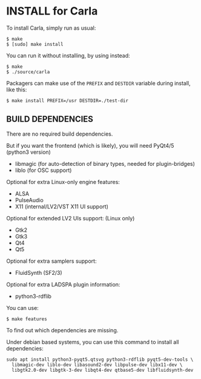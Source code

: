 # INSTALL for Carla

To install Carla, simply run as usual:
```
$ make
$ [sudo] make install
```

You can run it without installing, by using instead:
```
$ make
$ ./source/carla
```

Packagers can make use of the `PREFIX` and `DESTDIR` variable during install, like this:
```
$ make install PREFIX=/usr DESTDIR=./test-dir
```

## BUILD DEPENDENCIES

There are no required build dependencies.

But if you want the frontend (which is likely), you will need PyQt4/5 (python3 version)

 - libmagic (for auto-detection of binary types, needed for plugin-bridges)
 - liblo    (for OSC support)

Optional for extra Linux-only engine features:

 - ALSA
 - PulseAudio
 - X11 (internal/LV2/VST X11 UI support)

Optional for extended LV2 UIs support: (Linux only)

 - Gtk2
 - Gtk3
 - Qt4
 - Qt5

Optional for extra samplers support:

 - FluidSynth (SF2/3)

Optional for extra LADSPA plugin information:

 - python3-rdflib


You can use:
```
$ make features
```
To find out which dependencies are missing.


Under debian based systems, you can use this command to install all dependencies:
```
sudo apt install python3-pyqt5.qtsvg python3-rdflib pyqt5-dev-tools \
  libmagic-dev liblo-dev libasound2-dev libpulse-dev libx11-dev \
  libgtk2.0-dev libgtk-3-dev libqt4-dev qtbase5-dev libfluidsynth-dev
```
